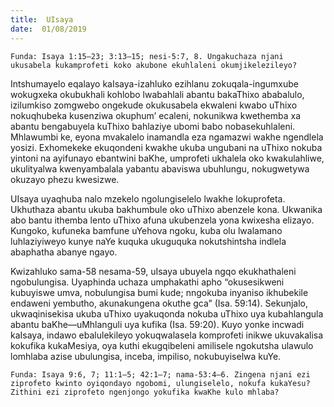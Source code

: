 ```yaml
---
title:  UIsaya
date:  01/08/2019
---
```


`Funda: Isaya 1:15–23; 3:13–15; nesi-5:7, 8. Ungakuchaza njani ukusabela kukamprofeti koko akubone ekuhlaleni okumjikelezileyo?`

Intshumayelo eqalayo kaIsaya-izahluko ezihlanu zokuqala-ingumxube wokugxeka okubukhali kohlobo lwabahlali abantu bakaThixo ababalulo, izilumkiso zomgwebo ongekude okukusabela ekwaleni kwabo uThixo nokuqhubeka kusenziwa okuphum’ ecaleni, nokunikwa kwethemba xa abantu bengabuyela kuThixo bahlaziye ubomi babo nobasekuhlaleni. Mhlawumbi ke, eyona mvakalelo inamandla eza ngamazwi wakhe ngendlela yosizi. Exhomekeke ekuqondeni kwakhe ukuba ungubani na uThixo nokuba yintoni na ayifunayo ebantwini baKhe, umprofeti ukhalela oko kwakulahliwe, ukulityalwa kwenyambalala yabantu abaviswa ubuhlungu, nokugwetywa okuzayo phezu kwesizwe.

UIsaya uyaqhuba nalo mzekelo ngolungiselelo lwakhe lokuprofeta. Ukhuthaza abantu ukuba bakhumbule oko uThixo abenzele kona. Ukwanika abo bantu ithemba lento uThixo afuna ukubenzela yona kwixesha elizayo. Kungoko, kufuneka bamfune uYehova ngoku, kuba olu lwalamano luhlaziyiweyo kunye naYe kuquka ukuguquka nokutshintsha indlela abaphatha abanye ngayo.

Kwizahluko sama-58 nesama-59, uIsaya ubuyela ngqo  ekukhathaleni ngobulungisa. Uyaphinda uchaza umphakathi apho “okusesikweni kubuyiswe umva, nobulungisa bumi kude; nngokuba inyaniso ikhubekile endaweni yembutho, akunakungena okuthe gca” (Isa. 59:14). Sekunjalo, ukwaqinisekisa ukuba uThixo uyakuqonda nokuba uThixo uya kubahlangula abantu baKhe—uMhlanguli uya kufika (Isa. 59:20). Kuyo yonke incwadi kaIsaya, indawo ebalulekileyo yokuqwalasela komprofeti inikwe ukuvakalisa kokufika kukaMesiya, oya kuthi ekugqibeleni amilisele ngokutsha ulawulo lomhlaba azise ubulungisa, inceba, impiliso, nokubuyiselwa kuYe.

`Funda: Isaya 9:6, 7; 11:1–5; 42:1–7; nama-53:4–6. Zingena njani ezi ziprofeto kwinto oyiqondayo ngobomi, ulungiselelo, nokufa kukaYesu? Zithini ezi ziprofeto ngenjongo yokufika kwaKhe kulo mhlaba?`